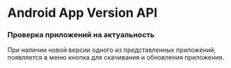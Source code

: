 # Android App Version API

### Проверка приложений на актуальность

При наличии новой версии одного из представленных приложений, появляется в меню кнопка для скачивания и обновления приложения.

